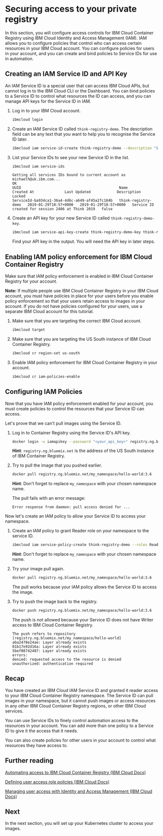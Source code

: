# Securing access to your private registry

In this section, you will configure access controls for IBM Cloud Container Registry using IBM Cloud Identity and Access Management (IAM). IAM allows you to configure policies that control who can access certain resources in your IBM Cloud account. You can configure policies for users in your account, and you can create and bind policies to Service IDs for use in automation.

## Creating an IAM Service ID and API Key

An IAM Service ID is a special user that can access IBM Cloud APIs, but cannot log in to the IBM Cloud CLI or the Dashboard. You can bind policies to a Service ID to control what resources the ID can access, and you can manage API keys for the Service ID in IAM.

1. Log in to your IBM Cloud account.

    ```bash
    ibmcloud login
    ```

2. Create an IAM Service ID called `think-registry-demo`. The description field can be any text that you want to help you to recognise the Service ID later.

    ```bash
    ibmcloud iam service-id-create think-registry-demo --description "Service ID created for session 2406 at Think 2019"
    ```

3. List your Service IDs to see your new Service ID in the list.

    ```bash
    ibmcloud iam service-ids
    ```

    ```text
    Getting all services IDs bound to current account as michaelh@uk.ibm.com...
    OK
    UUID                                             Name                  Created At              Last Updated            Description                                         Locked
    ServiceId-ba934ca1-36a4-4d6c-a649-af45a2fc184b   think-registry-demo   2019-01-29T10:57+0000   2019-01-29T10:57+0000   Service ID created for session 2406 at Think 2019   false
    ```

4. Create an API key for your new Service ID called `think-registry-demo-key`.

    ```bash
    ibmcloud iam service-api-key-create think-registry-demo-key think-registry-demo
    ```

    Find your API key in the output. You will need the API key in later steps.

## Enabling IAM policy enforcement for IBM Cloud Container Registry

Make sure that IAM policy enforcement is enabled in IBM Cloud Container Registry for your account.

**Note:** If multiple people use IBM Cloud Container Registry in your IBM Cloud account, you must have policies in place for your users before you enable policy enforcement so that your users retain access to images in your account. If you do not have policies configured for your users, use a separate IBM Cloud account for this tutorial.

1. Make sure that you are targeting the correct IBM Cloud account.

    ```bash
    ibmcloud target
    ```

2. Make sure that you are targeting the US South instance of IBM Cloud Container Registry.

    ```bash
    ibmcloud cr region-set us-south
    ```

3. Enable IAM policy enforcement for IBM Cloud Container Registry in your account.

    ```bash
    ibmcloud cr iam-policies-enable
    ```

## Configuring IAM Policies

Now that you have IAM policy enforcement enabled for your account, you must create policies to control the resources that your Service ID can access.

Let's prove that we can't pull images using the Service ID.

1. Log in to Container Registry using the Service ID's API key.

    ```bash
    docker login -u iamapikey --password "<your_api_key>" registry.ng.bluemix.net
    ```

    **Hint**: `registry.ng.bluemix.net` is the address of the US South instance of IBM Container Registry.

2. Try to pull the image that you pushed earlier.

    ```bash
    docker pull registry.ng.bluemix.net/my_namespace/hello-world:3.6
    ```

    **Hint**: Don't forget to replace `my_namespace` with your chosen namespace name.

    The pull fails with an error message:

    `Error response from daemon: pull access denied for ...`

Now let's create an IAM policy to allow your Service ID to access your namespace.

1. Create an IAM policy to grant Reader role on your namespace to the service ID.

    ```bash
    ibmcloud iam service-policy-create think-registry-demo --roles Reader --service-name container-registry --region us-south --resource-type namespace --resource my_namespace
    ```

    **Hint**: Don't forget to replace `my_namespace` with your chosen namespace name.

2. Try your image pull again.

    ```bash
    docker pull registry.ng.bluemix.net/my_namespace/hello-world:3.6
    ```

    The pull works because your IAM policy allows the Service ID to access the image.

3. Try to push the image back to the registry.

    ```bash
    docker push registry.ng.bluemix.net/my_namespace/hello-world:3.6
    ```

    The push is not allowed because your Service ID does not have Writer access to IBM Cloud Container Registry.

    ```example
    The push refers to repository [registry.ng.bluemix.net/my_namespace/hello-world]
    aba2478e24ae: Layer already exists
    01b17e92d16a: Layer already exists
    5bef08742407: Layer already exists
    errors:
    denied: requested access to the resource is denied
    unauthorized: authentication required
    ```

## Recap

You have created an IBM Cloud IAM Service ID and granted it reader access to your IBM Cloud Container Registry namespace. The Service ID can pull images in your namespace, but it cannot push images or access resources in any other IBM Cloud Container Registry regions, or other IBM Cloud services.

You can use Service IDs to finely control automation access to the resources in your account. You can add more than one policy to a Service ID to give it the access that it needs.

You can also create policies for other users in your account to control what resources they have access to.

## Further reading

[Automating access to IBM Cloud Container Registry (IBM Cloud Docs)](https://console.bluemix.net/docs/services/Registry/registry_tokens.html#registry_access)

[Defining user access role policies (IBM Cloud Docs)](https://console.bluemix.net/docs/services/Registry/registry_users.html#user)

[Managing user access with Identity and Access Management (IBM Cloud Docs)](https://console.bluemix.net/docs/services/Registry/iam.html#iam)

## Next

In the next section, you will set up your Kubernetes cluster to access your images.
